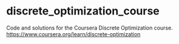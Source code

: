 # discrete_optimization_course
Code and solutions for the Coursera Discrete Optimization course. https://www.coursera.org/learn/discrete-optimization
